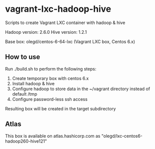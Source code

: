 # vagrant-lxc-hadoop-hive
Scripts to create Vagrant LXC container with hadoop &amp; hive

Hadoop version: 2.6.0
Hive version: 1.2.1

Base box: olegd/centos-6-64-lxc (Vagrant LXC box, Centos 6.x)

## How to use

Run ./build.sh to perform the following steps:

1. Create temporary box with centos 6.x
2. Install hadoop & hive
3. Configure hadoop to store data in the ~/vagrant directory instead of default /tmp
4. Configure password-less ssh access

Resulting box will be created in the target subdirectory

## Atlas

This box is available on atlas.hashicorp.com as "olegd/lxc-centos6-hadoop260-hive121"

